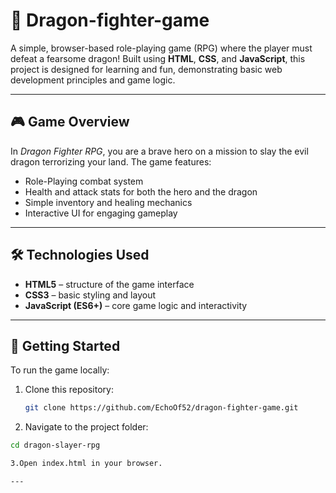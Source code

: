 # 🐉 Dragon-fighter-game

A simple, browser-based role-playing game (RPG) where the player must defeat a fearsome dragon! Built using **HTML**, **CSS**, and **JavaScript**, this project is designed for learning and fun, demonstrating basic web development principles and game logic.

---

## 🎮 Game Overview

In *Dragon Fighter RPG*, you are a brave hero on a mission to slay the evil dragon terrorizing your land. The game features:
- Role-Playing combat system
- Health and attack stats for both the hero and the dragon
- Simple inventory and healing mechanics
- Interactive UI for engaging gameplay

---

## 🛠️ Technologies Used

- **HTML5** – structure of the game interface
- **CSS3** – basic styling and layout
- **JavaScript (ES6+)** – core game logic and interactivity

---

  ## 🚀 Getting Started

To run the game locally:

1. Clone this repository:
   ```bash
   git clone https://github.com/EchoOf52/dragon-fighter-game.git
   
2. Navigate to the project folder:
```bash
cd dragon-slayer-rpg

3.Open index.html in your browser.

---
